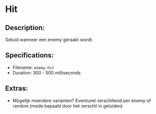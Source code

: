 # Hit

## Description:
Geluid wanneer een enemy geraakt wordt. 

## Specifications:
- Filename: `enemy-hit`
- Duration: 300 - 500 milliseconds

## Extras:
- Mogelijk meerdere varianten? Eventueel verschillend per enemy of random (mede bepaald door het verschil in geluiden)
